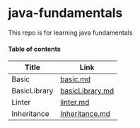 # java-fundamentals

This repo is for learning java fundamentals

#### Table of contents

| Title              | Link                                   |
|--------------------|----------------------------------------|
|  Basic             | [basic.md](./basics/Basic.md)|
|  BasicLibrary             | [basicLibrary.md](./basicLibrary/lab02.md)|
|  Linter             | [linter.md](./linter/READme.md)|
|  Inheritance             | [Inheritance.md](./linter/READme.md)|

